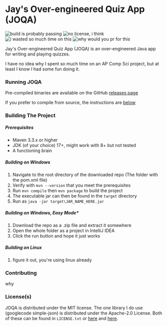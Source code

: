 # Jay's Over-engineered Quiz App (JOQA)
![build is probably passing](https://img.shields.io/badge/build-passing,_probably-green)
![no license, i think](https://img.shields.io/badge/license-MIT_License-blue)
![i wasted so much time on this](https://img.shields.io/badge/time_wasted-5_hours_and_counting-purple)
![why would you pr for this](https://img.shields.io/badge/pull_requests-if_you_want-mediumaquamarine)

Jay's Over-engineered Quiz App (JOQA) is an over-engineered Java app for writing and playing quizzes.

I have no idea why I spent so much time on an AP Comp Sci project, but at least I know I had some fun doing it.

### Running JOQA
Pre-compiled binaries are available on the GitHub [releases page](https://github.com/Jaeyoon07031/joqa/releases)

If you prefer to compile from source, the instructions are [below](#Building-The-Project) 
### Building The Project
##### Prerequisites
- Maven 3.3.x or higher
- JDK (of your choice) 17+, might work with 8+ but not tested 
- A functioning brain
##### Building on Windows
1. Navigate to the root directory of the downloaded repo (The folder with the pom.xml file)
2. Verify with `mvn --version` that you meet the prerequisites
3. Run `mvn compile` then `mvn package` to build the project
4. The executable jar can then be found in the `target` directory
5. Run as `java -jar target\JAR_NAME_HERE.jar`
##### Building on Windows, Easy Mode*
1. Download the repo as a .zip file and extract it somewhere
2. Open the whole folder as a project in IntelliJ IDEA
3. Click the run button and hope it just works
##### Building on Linux
1. figure it out, you're using linux already

### Contributing
why

### License(s)
JOQA is distributed under the MIT license.
The one library I do use (googlecode simple-json) is distributed under the Apache-2.0 License.
Both of these can be found in `LICENSE.txt` or [here](https://opensource.org/license/mit/) and [here](https://www.apache.org/licenses/LICENSE-2.0).
